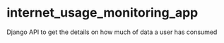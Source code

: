 # internet_usage_monitoring_app
Django API to get the details on how much of data a user has consumed
